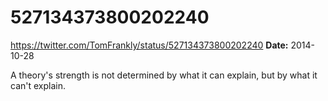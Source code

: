# 527134373800202240
https://twitter.com/TomFrankly/status/527134373800202240
**Date:** 2014-10-28

A theory's strength is not determined by what it can explain, but by what it can't explain.
